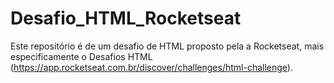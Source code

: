 # Desafio_HTML_Rocketseat
Este repositório é de um desafio de HTML proposto pela a Rocketseat, mais especificamente o Desafios HTML (https://app.rocketseat.com.br/discover/challenges/html-challenge).
